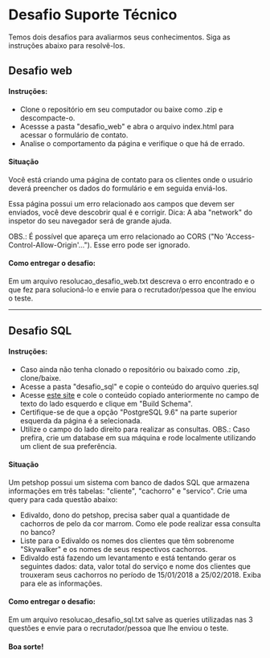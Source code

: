 # Desafio Suporte Técnico
Temos dois desafios para avaliarmos seus conhecimentos. Siga as instruções abaixo para resolvê-los.

## Desafio web

#### Instruções:
- Clone o repositório em seu computador ou baixe como .zip e descompacte-o.
- Acessse a pasta "desafio_web" e abra o arquivo index.html para acessar o formulário de contato.
- Analise o comportamento da página e verifique o que há de errado.

#### Situação
Você está criando uma página de contato para os clientes onde o usuário deverá preencher os dados do formulário e em seguida enviá-los. 

Essa página possui um erro relacionado aos campos que devem ser enviados, você deve descobrir qual é e corrigir. 
Dica: A aba "network" do inspetor do seu navegador será de grande ajuda.

OBS.: É possível que apareça um erro relacionado ao CORS ("No 'Access-Control-Allow-Origin'..."). Esse erro pode ser ignorado.

#### Como entregar o desafio:
Em um arquivo resolucao_desafio_web.txt descreva o erro encontrado e o que fez para solucioná-lo e envie para o recrutador/pessoa que lhe enviou o teste.

- - - 

## Desafio SQL

#### Instruções:
- Caso ainda não tenha clonado o repositório ou baixado como .zip, clone/baixe.
- Acesse a pasta "desafio_sql" e copie o conteúdo do arquivo queries.sql
- Acesse [este site](http://sqlfiddle.com/#!17/8135d/19) e cole o conteúdo copiado anteriormente no campo de texto do lado esquerdo e clique em "Build Schema".
- Certifique-se de que a opção "PostgreSQL 9.6" na parte superior esquerda da página é a selecionada.
- Utilize o campo do lado direito para realizar as consultas.
OBS.: Caso prefira, crie um database em sua máquina e rode localmente utilizando um client de sua preferência.

#### Situação
Um petshop possui um sistema com banco de dados SQL que armazena informações em três tabelas: "cliente", "cachorro" e "servico".
Crie uma query para cada questão abaixo:
- Edivaldo, dono do petshop, precisa saber qual a quantidade de cachorros de pelo da cor marrom. Como ele pode realizar essa consulta no banco?
- Liste para o Edivaldo os nomes dos clientes que têm sobrenome "Skywalker" e os nomes de seus respectivos cachorros.
- Edivaldo está fazendo um levantamento e está tentando gerar os seguintes dados: data, valor total do serviço e nome dos clientes que trouxeram seus cachorros no período de 15/01/2018 a 25/02/2018. Exiba para ele as informações.

#### Como entregar o desafio:
Em um arquivo resolucao_desafio_sql.txt salve as queries utilizadas nas 3 questões e envie para o recrutador/pessoa que lhe enviou o teste.

#### Boa sorte!
